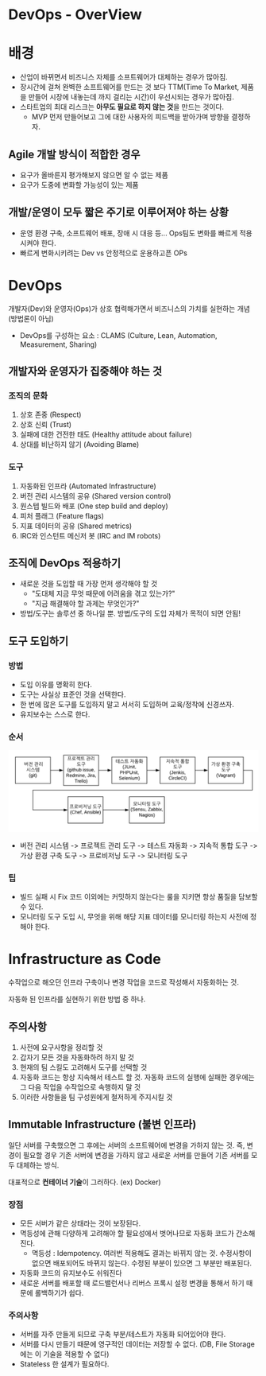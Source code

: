 DevOps - OverView
====

# 배경
* 산업이 바뀌면서 비즈니스 자체를 소프트웨어가 대체하는 경우가 많아짐.
* 장시간에 걸쳐 완벽한 소프트웨어를 만드는 것 보다 TTM(Time To Market, 제품을 만들어 시장에 내놓는데 까지 걸리는 시간)이 우선시되는 경우가 많아짐.
* 스타트업의 최대 리스크는 **아무도 필요로 하지 않는 것**을 만드는 것이다.
    * MVP 먼저 만들어보고 그에 대한 사용자의 피드백을 받아가며 방향을 결정하자.

## Agile 개발 방식이 적합한 경우
* 요구가 올바른지 평가해보지 않으면 알 수 없는 제품
* 요구가 도중에 변화할 가능성이 있는 제품

## 개발/운영이 모두 짧은 주기로 이루어져야 하는 상황
* 운영 환경 구축, 소프트웨어 배포, 장애 시 대응 등... Ops팀도 변화를 빠르게 적용시켜야 한다.
* 빠르게 변화시키려는  Dev vs 안정적으로 운용하고픈 OPs

# DevOps
개발자(Dev)와 운영자(Ops)가 상호 협력해가면서 비즈니스의 가치를 실현하는 개념 (방법론이 아님)
* DevOps를 구성하는 요소 : CLAMS (Culture, Lean, Automation, Measurement, Sharing)

## 개발자와 운영자가 집중해야 하는 것
### 조직의 문화
1. 상호 존중 (Respect)
2. 상호 신뢰 (Trust)
3. 실패에 대한 건전한 태도 (Healthy attitude about failure)
4. 상대를 비난하지 않기 (Avoiding Blame)

### 도구
1. 자동화된 인프라 (Automated Infrastructure)
2. 버전 관리 시스템의 공유 (Shared version control)
3. 원스텝 빌드와 배포 (One step build and deploy)
4. 피처 플래그 (Feature flags)
5. 지표 데이터의 공유 (Shared metrics)
6. IRC와 인스턴트 메신저 봇 (IRC and IM robots)

## 조직에 DevOps 적용하기
* 새로운 것을 도입할 때 가장 먼저 생각해야 할 것 
    * "도대체 지금 무엇 때문에 어려움을 겪고 있는가?"
    * "지금 해결해야 할 과제는 무엇인가?"
* 방법/도구는 솔루션 중 하나일 뿐. 방법/도구의 도입 자체가 목적이 되면 안됨!

## 도구 도입하기
### 방법
* 도입 이유를 명확히 한다.
* 도구는 사실상 표준인 것을 선택한다.
* 한 번에 많은 도구를 도입하지 말고 서서히 도입하며 교육/정착에 신경쓰자.
* 유지보수는 스스로 한다.

### 순서
![](./images/도구도입과정.png)
* 버전 관리 시스템 -> 프로젝트 관리 도구 -> 테스트 자동화 -> 지속적 통합 도구 -> 가상 환경 구축 도구 -> 프로비저닝 도구 -> 모니터링 도구

### 팁
* 빌드 실패 시 Fix 코드 이외에는 커밋하지 않는다는 룰을 지키면 항상 품질을 담보할 수 있다.
* 모니터링 도구 도입 시, 무엇을 위해 해당 지표 데이터를 모니터링 하는지 사전에 정해야 한다.

# Infrastructure as Code
수작업으로 해오던 인프라 구축이나 변경 작업을 코드로 작성해서 자동화하는 것.

자동화 된 인프라를 실현하기 위한 방법 중 하나.

## 주의사항
1. 사전에 요구사항을 정리할 것
2. 갑자기 모든 것을 자동화하려 하지 말 것
3. 현재의 팀 스킬도 고려해서 도구를 선택할 것
4. 자동화 코드는 항상 지속해서 테스트 할 것. 자동화 코드의 실행에 실패한 경우에는 그 다음 작업을 수작업으로 속행하지 말 것
5. 이러한 사항들을 팀 구성원에게 철저하게 주지시킬 것

## Immutable Infrastructure (불변 인프라)
일단 서버를 구축했으면 그 후에는 서버의 소프트웨어에 변경을 가하지 않는 것.
즉, 변경이 필요할 경우 기존 서버에 변경을 가하지 않고 새로운 서버를 만들어 기존 서버를 모두 대체하는 방식.

대표적으로 **컨테이너 기술**이 그러하다. (ex) Docker)

### 장점
* 모든 서버가 같은 상태라는 것이 보장된다.
* 멱등성에 관해 다양하게 고려해야 할 필요성에서 벗어나므로 자동화 코드가 간소해진다.
    * 멱등성 : Idempotency. 여러번 적용해도 결과는 바뀌지 않는 것. 수정사항이 없으면 배포되어도 바뀌지 않는다. 수정된 부분이 있으면 그 부분만 배포된다.
* 자동화 코드의 유지보수도 쉬워진다
* 새로운 서버를 배포할 때 로드밸런서나 리버스 프록시 설정 변경을 통해서 하기 때문에 롤백하기가 쉽다.

### 주의사항
* 서버를 자주 만들게 되므로 구축 부분/테스트가 자동화 되어있어야 한다.
* 서버를 다시 만들기 때문에 영구적인 데이터는 저장할 수 없다. (DB, File Storage에는 이 기술을 적용할 수 없다)
* Stateless 한 설계가 필요하다.

